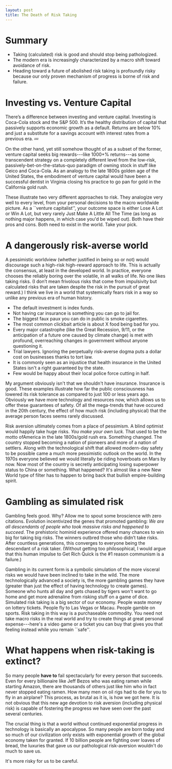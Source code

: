 ```yaml
---
layout: post
title: The Death of Risk Taking
---
```


# Summary
- Taking (calculated) risk is good and should stop being pathologized.
- The modern era is increasingly characterized by a macro shift toward avoidance of risk.
- Heading toward a future of abolished risk taking is profoundly risky because our only proven mechanism of progress is borne of risk and failure.

# Investing vs. Venture Capital

There’s a difference between investing and venture capital. Investing is Coca-Cola stock and the S&P 500. It’s the healthy distribution of capital that passively supports economic growth as a default. Returns are below 10% and just a substitute for a savings account with interest rates from a previous era. 💤

On the other hand, yet still somehow thought of as a subset of the former, venture capital seeks big rewards---like 1000+% returns---as some transcendent strategy on a completely different level from the low-risk, passively-bet-on-the-status-quo paradigm of owning stock in stuff like Geico and Coca-Cola. As an analogy to the late 1800s golden age of the United States, the embodiment of venture capital would have been a successful dentist in Virginia closing his practice to go pan for gold in the California gold rush.

These illustrate two very different approaches to risk. They analogize very well to every level, from your personal decisions to the macro worldwide picture. As a ``venture capitalist'', your outcome space is either Lose A Lot or Win A Lot, but very rarely Just Make A Little All The Time (as long as nothing major happens, in which case you'd be wiped out). Both have their pros and cons. Both need to exist in the world. Take your pick.

# A dangerously risk-averse world

A pessimistic worldview (whether justified in being so or not) would discourage such a high-risk high-reward approach to life. This is actually the consensus, at least in the developed world. In practice, everyone chooses the reliably boring over the volatile, in all walks of life. No one likes taking risks. (I don’t mean frivolous risks that come from impulsivity but calculated risks that are taken despite the risk in the pursuit of great reward.) I think we live in a world that systemically fears risk in a way so unlike any previous era of human history.

- The default investment is index funds.
- Not having car insurance is something you can go to jail for.
- The biggest faux paux you can do in public is smoke cigarettes.
- The most common clickbait article is about X food being bad for you.
- Every major catastrophe (like the Great Recession, 9/11, or the anticipation of a future one caused by climate change) is met with profound, overreaching changes in government without anyone questioning it.
- Trial lawyers. Ignoring the perpetually risk-averse dogma puts a dollar cost on businesses thanks to tort law.
- It is commonly seen as an injustice that health insurance in the United States isn't a right guaranteed by the state.
- Few would be happy about their local police force cutting in half.

My argument obviously isn't that we shouldn't have insurance. Insurance is good. These examples illustrate how far the public consciousness has lowered its risk tolerance as compared to just 100 or less years ago. Obviously we have more technology and resources now, which allows us to offer these guarantees of safety. Of all the mega-trends that have occured in the 20th century, the effect of how much risk (including physical) that the average person faces seems rarely discussed.

Risk aversion ultimately comes from a place of pessimism. A blind optimist would happily take huge risks. *You make your own luck.* That used to be the motto ofAmerica in the late 1800s/gold rush era. Something changed. The country stopped becoming a nation of pioneers and more of a nation of settlers. Along with the technological shift that allowed modern-day safety to be possible came a much more pessimistic outlook on the world. In the 1970s everyone believed we would literally be riding hoverboats on Mars by now. Now most of the country is secretly anticipating losing superpower status to China or something. What happened? It's almost like a new New World type of filter has to happen to bring back that bullish empire-building spirit.

# Gambling as simulated risk

Gambling feels good. Why? Allow me to spout some broscience with zero citations. Evolution incentivized the genes that promoted gambling: *We are all descendants of people who took massive risks and happened to succeed*. The prehistoric hominid experience offered many chances to win big for taking big risks. The winners outbred those who didn’t take risks. After countless generations, this converges to everyone being the descendant of a risk taker. (Without getting too philosophical, I would argue that this human impulse to Get Rich Quick is the #1 reason communism is a failure.)

Gambling in its current form is a symbolic simulation of the more visceral risks we would have been inclined to take in the wild. The more technologically advanced a society is, the more gambling games they have (greater than just the effect of having technology to create games). Someone who hunts all day and gets chased by tigers won't want to go home and get more adrenaline from risking stuff on a game of dice. Simulated risk taking is a big sector of our economy. People waste money on lottery tickets. People fly to Las Vegas or Macau. People gamble on sports. Risk taking in this way is a purchaseable commodity. You need not take macro risks in the real world and try to create things at great personal expense---here's a video game or a ticket you can buy that gives you that feeling instead while you remain ``safe''.

# What happens when risk-taking is extinct?

So many people **have to** fail spectacularly for every person that succeeds. Even for every billionaire like Jeff Bezos who was eating ramen while starting Amazon, there are thousands of others just like him who in fact never stopped eating ramen. How many men on oil rigs had to die for you to fly in an airplane? This process, as brutal as it is, is how we got here. It is not obvious that this new age devotion to risk aversion (including physical risk) is capable of fostering the progress we have seen over the past several centuries.

The crucial thing is that a world without continued exponential progress in technology is basically an apocalypse. So many people are born today and so much of our civilization only exists with exponential growth of the global economy taken for granted. If 10 billion people are fighting over loaves of bread, the luxuries that gave us our pathological risk-aversion wouldn't do much to save us.

It's more risky for us to be careful.
